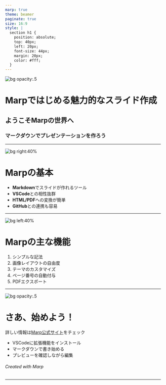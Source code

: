```yaml
---
marp: true
theme: beamer
paginate: true
size: 16:9
style: |
  section h1 {
    position: absolute;
    top: 40px;
    left: 20px;
    font-size: 44px;
    margin: 20px;
    color: #fff;
  }
---
```


<!-- _backgroundColor: rgba(0,0,0,0.6) -->
<!-- _color: #fff -->
![bg opacity:.5](https://images.unsplash.com/photo-1516321497487-e288fb19713f)

# Marpではじめる魅力的なスライド作成

## ようこそMarpの世界へ
### マークダウンでプレゼンテーションを作ろう

---

<!-- _backgroundColor: rgba(0,0,0,0.6) -->
<!-- _color: #fff -->
![bg right:40%](https://images.unsplash.com/photo-1517694712202-14dd9538aa97)

# Marpの基本

- **Markdown**でスライドが作れるツール
- **VSCode**との相性抜群
- **HTML/PDF**への変換が簡単
- **GitHub**との連携も容易

---

<!-- _backgroundColor: rgba(0,0,0,0.6) -->
<!-- _color: #fff -->
![bg left:40%](https://images.unsplash.com/photo-1515378791036-0648a3ef77b2)

# Marpの主な機能

1. シンプルな記法
2. 画像レイアウトの自由度
3. テーマのカスタマイズ
4. ページ番号の自動付与
5. PDFエクスポート

---

<!-- _backgroundColor: rgba(0,0,0,0.6) -->
<!-- _color: #fff -->
![bg opacity:.5](https://images.unsplash.com/photo-1522071820081-009f0129c71c)

# さあ、始めよう！

詳しい情報は[Marp公式サイト](https://marp.app/)をチェック

- VSCodeに拡張機能をインストール
- マークダウンで書き始める
- プレビューを確認しながら編集

###### Created with Marp 

---
